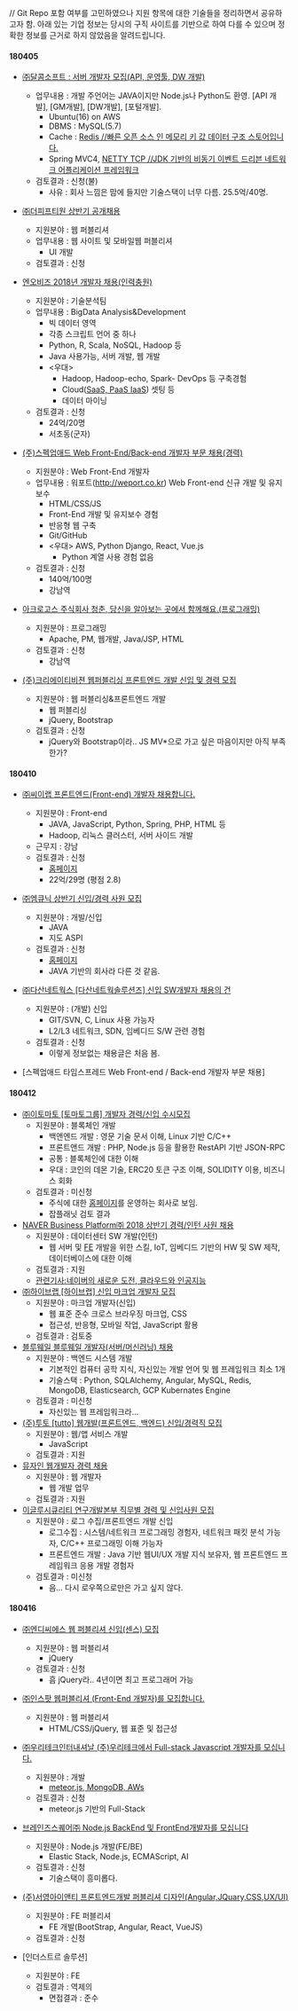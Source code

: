 // Git Repo 포함 여부를 고민하였으나 지원 항목에 대한 기술들을 정리하면서 공유하고자 함. 아래 있는 기업 정보는 당시의 구직 사이트를 기반으로 하여 다를 수 있으며 정확한 정보를 근거로 하지 않았음을 알려드립니다.

#### 180405
  - [㈜달콤소프트 : 서버 개발자 모집(API, 운영툴, DW 개발)](http://www.jobkorea.co.kr/Recruit/GI_Read/24567544?Oem_Code=C1&sc=11)
    - 업무내용 : 개발 주언어는 JAVA이지만 Node.js나 Python도 환영. [API 개발], [GM개발], [DW개발], [포털개발].
      - Ubuntu(16) on AWS
      - DBMS : MySQL(5.7)
      - Cache : [Redis //빠른 오픈 소스 인 메모리 키 값 데이터 구조 스토어입니다. ](https://aws.amazon.com/ko/elasticache/what-is-redis/)
      - Spring MVC4, [NETTY TCP //JDK 기반의 비동기 이벤트 드리븐 네트워크 어플리케이션 프레임워크](http://jdm.kr/blog/151)
    - 검토결과 : 신청(불)
      - 사유 : 회사 느낌은 맘에 들지만 기술스택이 너무 다름. 25.5억/40명.

  - [㈜더피프티원 상반기 공개채용](http://www.jobkorea.co.kr/Recruit/GI_Read/23934874?Oem_Code=C1&sc=11)
    - 지원분야 : 웹 퍼블리셔
    - 업무내용 : 웹 사이트 및 모바일웹 퍼블리셔
      - UI 개발
    - 검토결과 : 신청

  - [엔오비즈 2018년 개발자 채용(인력충원)](http://www.jobkorea.co.kr/Recruit/GI_Read/23911217?Oem_Code=C1&sc=11)
    - 지원분야 : 기술분석팀
    - 업무내용 : BigData Analysis&Development
      - 빅 데이터 영역
      - 각종 스크립트 언어 중 하나
      - Python, R, Scala, NoSQL, Hadoop 등
      - Java 사용가능, 서버 개발, 웹 개발
      - <우대>
        - Hadoop, Hadoop-echo, Spark- DevOps 등 구축경험
        - Cloud([SaaS, PaaS IaaS](http://www.sqler.com/files/attach/images/368180/686/470/025c80d9be11b56af27fa8c74c506af7.jpg)) 셋팅 등
        - 데이터 마이닝
    - 검토결과 : 신청
      - 24억/20명
      - 서초동(군자)

  - [(주)스펙업애드 Web Front-End/Back-end 개발자 부문 채용(경력)](http://www.jobkorea.co.kr/Recruit/GI_Read/23765453?Oem_Code=C1&sc=11)
    - 지원분야 : Web Front-End 개발자
    - 업무내용 : 워포트(http://weport.co.kr) Web Front-end 신규 개발 및 유지보수
      - HTML/CSS/JS
      - Front-End 개발 및 유지보수 경험
      - 반응형 웹 구축
      - Git/GitHub
      - <우대> AWS, Python Django, React, Vue.js
        - Python 계열 사용 경험 없음
    - 검토결과 : 신청
      - 140억/100명
      - 강남역

  - [아크로고스 주식회사 청춘, 당신을 알아보는 곳에서 함께해요.(프로그래밍)](http://www.saramin.co.kr/zf_user/jobs/relay/view?view_type=avatar&rec_idx=33509926&isMypage=yes&gz=1&recommend_ids=eJxNzrEVwDAIQ8GVBEJgpskiGT5FYpzy3lchUmhYX2q7SRkyYgNKn4KwdWYexQ%2FRKfWAWdhYJa0BvOKPU9Klgei1UUTbQb93HkN7KxA%3D&inner_source=saramin&inner_medium=pattern&inner_campaign=SRI_002_AVA-S_AVA_RCT&inner_term=5&t_ref=avatar&t_ref_content=SRI_002_AVA-S_AVA_RCT&t_ref_scnid=591#seq=0)
    - 지원분야 : 프로그래밍
      - Apache, PM, 웹개발, Java/JSP, HTML
    - 검토결과 : 신청
      - 강남역
  
  - [(주)크리에이티비젼 웹퍼블리싱 프론트엔드 개발 신입 및 경력 모집](http://www.saramin.co.kr/zf_user/jobs/relay/view?view_type=avatar&rec_idx=33527429&isMypage=yes&gz=1&recommend_ids=eJxNytkNwDAIBNGWuHYx1aSRFB9ZisGfTzPuUEbZg9LXNyBxIFXGgWj1JozZQOsioWs2i%2FQfUQSq4Uw5WAmshljGjSk0YOMDQBQrCA%3D%3D&inner_source=saramin&inner_medium=pattern&inner_campaign=SRI_002_AVA-S_AVA_RCT&inner_term=2&t_ref=avatar&t_ref_content=SRI_002_AVA-S_AVA_RCT&t_ref_scnid=591#seq=0)
    - 지원분야 : 웹 퍼블리싱&프론트엔드 개발
      - 웹 퍼블리싱
      - jQuery, Bootstrap
    - 검토결과 : 신청
      - jQuery와 Bootstrap이라.. JS MV*으로 가고 싶은 마음이지만 아직 부족한가?

#### 180410
  - [㈜씨이랩 프론트엔드(Front-end) 개발자 채용합니다.](http://www.jobkorea.co.kr/Recruit/GI_Read/24629655?Oem_Code=C1&PageGbn=ST)
    - 지원분야 : Front-end
      - JAVA, JavaScript, Python, Spring, PHP, HTML 등
      - Hadoop, 리눅스 클러스터, 서버 사이드 개발
    - 근무지 : 강남
    - 검토결과 : 신청
      - [홈페이지](http://www.xiilab.com/main)
      - 22억/29명 (평점 2.8)

  - [㈜엠큐닉 상반기 신입/경력 사원 모집](http://www.jobkorea.co.kr/Recruit/GI_Read/24422424?Oem_Code=C1&PageGbn=ST)
    - 지원분야 : 개발/신입
      - JAVA
      - 지도 ASPI
    - 검토결과 : 신청
      - [홈페이지](http://www.mqnic.com/)
      - JAVA 기반의 회사라 다른 것 같음.

  - [㈜다산네트웍스 [다산네트웍솔루션즈] 신입 SW개발자 채용의 건](http://www.jobkorea.co.kr/Recruit/GI_Read/24370842?Oem_Code=C1&PageGbn=ST)
    - 지원분야 : (개발) 신입
      - GIT/SVN, C, Linux 사용 가능자
      - L2/L3 네트워크, SDN, 임베디드 S/W 관련 경험
    - 검토결과 : 신청
      - 이렇게 정보없는 채용글은 처음 봄.

  - [스펙업애드 타임스프레드 Web Front-end / Back-end 개발자 부문 채용]

#### 180412
  - [㈜이토마토 [토마토그룹] 개발자 경력/신입 수시모집 ](http://www.jobkorea.co.kr/Recruit/GI_Read/24624330?OEM_Code=C1)
    - 지원분야 : 블록체인 개발
      - 백앤엔드 개발 : 영문 기술 문서 이해, Linux 기반 C/C++
      - 프론트앤드 개발 : PHP, Node.js 등을 활용한 RestAPI 기반 JSON-RPC
      - 공통 : 블록체인에 대한 이해
      - 우대 : 코인의 데몬 기술, ERC20 토큰 구조 이해, SOLIDITY 이용, 비즈니스 회화
    - 검토결과 : 미신청
      - 주식에 대한 [홈페이지](http://www.etomato.com/home/)를 운영하는 회사로 보임.
      - 잡플래닛 검토 결과
  - [NAVER Business Platform㈜ 2018 상반기 경력/인턴 사원 채용](http://www.jobkorea.co.kr/Recruit/GI_Read/24524802?Oem_Code=C1&PageGbn=)
    - 지원분야 : 데이터센터 SW 개발(인턴)
      - 웹 서버 및 [FE](https://www.google.co.kr/search?q=front-end) 개발을 위한 스킬, IoT, 임베디드 기반의 HW 및 SW 제작, 데이터베이스에 대한 이해
    - 검토결과 : 지원
    - [관련기사:네이버의 새로운 도전, 클라우드와 인공지능](http://it.donga.com/26683/)
  - [㈜하이브랩 [하이브랩] 신입 마크업 개발자 모집](http://www.jobkorea.co.kr/Recruit/GI_Read/24592056?rPageCode=SL)
    - 지원분야 : 마크업 개발자(신입)
      - 웹 표준 준수 크로스 브라우징 마크업, CSS
      - 접근성, 반응형, 모바일 작업, JavaScript 활용
    - 검토결과 : 검토중
  - [블루웨일 블루웨일 개발자(서버/머신러닝) 채용](http://www.jobkorea.co.kr/Recruit/GI_Read/24396369?rPageCode=SL)
    - 지원분야 : 백엔드 시스템 개발
      - 기본적인 컴퓨터 공학 지식, 자신있는 개발 언어 및 웹 프레임워크 최소 1개
      - 기술스택 : Python, SQLAlchemy, Angular, MySQL, Redis, MongoDB, Elasticsearch, GCP Kubernates Engine
    - 검토결과 : 미신청
      - 자신있는 웹 프레임워크라...
  - [(주)투토 [tutto] 웹개발(프론트엔드, 백엔드) 신입/경력직 모집](http://www.saramin.co.kr/zf_user/jobs/relay/view?view_type=avatar&rec_idx=33373551&isMypage=yes&gz=1&recommend_ids=eJw9jtsRwEAIAlsS0UOrSSMpPk%2Fvc4dZgN5hEI%2BsOMnAEjQQxoofCM%2FCB95t6PUnaK1dwAKXD6iie9pSqhrnntxOgmaTZJpqnHx4O5be74MLTBErHQ%3D%3D&inner_source=saramin&inner_medium=pattern&inner_campaign=SRI_002_AVA-S_AVA_RCT&inner_term=7&t_ref=avatar&t_ref_content=SRI_002_AVA-S_AVA_RCT&t_ref_scnid=584#seq=0)
    - 지원분야 : 웹/앱 서비스 개발
      - JavaScript 
    - 검토결과 : 지원
  - [뮤자인 웹개발자 경력 채용](http://job.incruit.com/jobdb_info/jobpost.asp?job=1804060002117)
    - 지원분야 : 웹 개발자
      - 웹 개발 업무
    - 검토결과 : 지원
  - [이글루시큐리티 연구개발본부 직무별 경력 및 신입사원 모집](http://recruit.igloosec.co.kr/)
    - 지원분야 : 로그 수집/프론트엔드 개발 신입
      - 로그수집 : 시스템/네트워크 프로그래밍 경험자, 네트워크 패킷 분석 가능자, C/C++ 프로그래밍 이해 가능자
      - 프론트엔드 개발 : Java 기반 웹UI/UX 개발 지식 보유자, 웹 프론트엔드 프레임워크 응용 개발 경험자
    - 검토결과 : 미신청
      - 음... 다시 로우쪽으로만은 가고 싶지 않다.

#### 180416
  - [㈜엔디씨에스 웹 퍼블리셔 신입(센스) 모집](http://www.jobkorea.co.kr/Recruit/GI_Read/24670542?rPageCode=SL)
    - 지원분야 : 웹 퍼블리셔
      - jQuery
    - 검토결과 : 신청
      - 흠 jQuery라.. 4년이면 최고 프로그래머 가능
  - [㈜인스팟 웹퍼블리셔 (Front-End 개발자)를 모집합니다.](http://www.jobkorea.co.kr/Recruit/GI_Read/24606042?Oem_Code=C1&sc=7)
    - 지원분야 : 웹 퍼블리셔
      - HTML/CSS/jQuery, 웹 표준 및 접근성
    
  - [㈜우리테크인터내셔날 (주)우리테크에서 Full-stack Javascript 개발자를 모십니다.](http://www.jobkorea.co.kr/Recruit/GI_Read/24460610?rPageCode=SL)
    - 지원분야 : 개발
      - [meteor.js, MongoDB, AWs](https://goo.gl/T1e9LO)
    - 검토결과 : 신청
      - meteor.js 기반의 Full-Stack
  - [브레인즈스퀘어㈜ Node.js BackEnd 및 FrontEnd개발자를 모십니다](http://www.saramin.co.kr/zf_user/jobs/relay/view?view_type=tailor&rec_idx=33566176&isMypage=yes&gz=1&recommend_ids=eJw1zMERwDAIA8GWMEIy9JbiE4Pz2zkxAFQI%2FgBkCXuAqoOInV0CBWsIt%2BQiG2bq8g1zg52IA%2Beazy46Grk0pWj%2FlPECRaAfRA%3D%3D&inner_source=saramin&inner_medium=pattern&inner_campaign=suited_list_&inner_term=suited_recruit_01&t_ref=suited_list&t_ref_content=suited_recruit_01#seq=0)
    - 지원분야 : Node.js 개발(FE/BE)
      - Elastic Stack, Node.js, ECMAScript, AI
    - 검토결과 : 신청
      - 기술스택이 흥미롭다.
  - [(주)서영아이앤티 프론트엔드개발 퍼블리셔 디자인(Angular,JQuary,CSS,UX/UI)](http://www.saramin.co.kr/zf_user/jobs/relay/view?view_type=tailor&rec_idx=33630096&isMypage=yes&gz=1&recommend_ids=eJwtzNENADEIAtCVFJTqbh3%2BctW%2FFyCQQnvhkiJN%2FhABLJSD5lRi9wMszkPlbOB2FpR%2BeFlPYp6TqGo3MYdGZnw2Oh8e&inner_source=saramin&inner_medium=pattern&inner_campaign=suited_list_1&inner_term=suited_recruit_01&t_ref=suited_list&t_ref_content=suited_recruit_01#seq=0)
    - 지원분야 : FE 퍼블리셔
      - FE 개발(BootStrap, Angular, React, VueJS)
    - 검토결과 : 신청
  - [인더스트르 솔루션]
    - 지원분야 : FE
    - 검토결과 : 역제의
      - 면접결과 : 준수